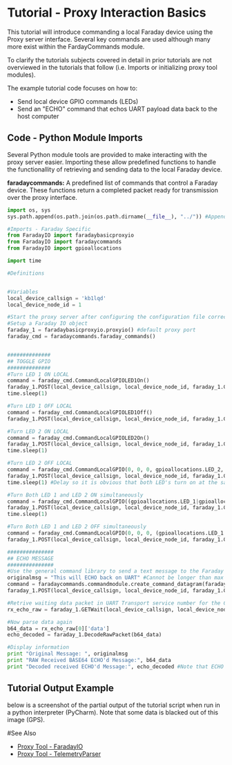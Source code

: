 
# Tutorial - Proxy Interaction Basics

This tutorial will introduce commanding a local Faraday device using the Proxy server interface. Several key commands are used although many more exist within the FardayCommands module.

To clarify the tutorials subjects covered in detail in prior tutorials are not overviewed in the tutorials that follow (i.e. Imports or initializing proxy tool modules).

The example tutorial code focuses on how to:

* Send local device GPIO commands (LEDs)
* Send an "ECHO" command that echos UART payload data back to the host computer


## Code - Python Module Imports

Several Python module tools are provided to make interacting with the proxy server easier. Importing these allow predefined functions to handle the functionallity of retrieving and sending data to the local Faraday device.



**faradaycommands:** A predefined list of commands that control a Faraday device. These functions return a completed packet ready for transmission over the proxy interface.


 

```python
import os, sys
sys.path.append(os.path.join(os.path.dirname(__file__), "../")) #Append path to common tutorial FaradayIO module

#Imports - Faraday Specific
from FaradayIO import faradaybasicproxyio
from FaradayIO import faradaycommands
from FaradayIO import gpioallocations

import time

#Definitions


#Variables
local_device_callsign = 'kb1lqd'
local_device_node_id = 1

#Start the proxy server after configuring the configuration file correctly
#Setup a Faraday IO object
faraday_1 = faradaybasicproxyio.proxyio() #default proxy port
faraday_cmd = faradaycommands.faraday_commands()


##############
## TOGGLE GPIO
##############
#Turn LED 1 ON LOCAL
command = faraday_cmd.CommandLocalGPIOLED1On()
faraday_1.POST(local_device_callsign, local_device_node_id, faraday_1.CMD_UART_PORT, command)
time.sleep(1)

#Turn LED 1 OFF LOCAL
command = faraday_cmd.CommandLocalGPIOLED1Off()
faraday_1.POST(local_device_callsign, local_device_node_id, faraday_1.CMD_UART_PORT, command)

#Turn LED 2 ON LOCAL
command = faraday_cmd.CommandLocalGPIOLED2On()
faraday_1.POST(local_device_callsign, local_device_node_id, faraday_1.CMD_UART_PORT, command)
time.sleep(1)

#Turn LED 2 OFF LOCAL
command = faraday_cmd.CommandLocalGPIO(0, 0, 0, gpioallocations.LED_2, 0, 0) #This examples how the non predefined LED GPIO commanding is created. Multiple GPIO's can be toggled at once using ||'s
faraday_1.POST(local_device_callsign, local_device_node_id, faraday_1.CMD_UART_PORT, command)
time.sleep(1) #Delay so it is obvious that both LED's turn on at the same time in the next command

#Turn Both LED 1 and LED 2 ON simultaneously
command = faraday_cmd.CommandLocalGPIO((gpioallocations.LED_1|gpioallocations.LED_2), 0, 0, 0, 0, 0)
faraday_1.POST(local_device_callsign, local_device_node_id, faraday_1.CMD_UART_PORT, command)
time.sleep(1)

#Turn Both LED 1 and LED 2 OFF simultaneously
command = faraday_cmd.CommandLocalGPIO(0, 0, 0, (gpioallocations.LED_1|gpioallocations.LED_2), 0, 0)
faraday_1.POST(local_device_callsign, local_device_node_id, faraday_1.CMD_UART_PORT, command)

###############
## ECHO MESSAGE
###############
#Use the general command library to send a text message to the Faraday UART "ECHO" command. Will only ECHO a SINGLE packet. This will send the payload of the message back (up to 62 bytes, this can be updated in firmware to 124!)
originalmsg = "This will ECHO back on UART" #Cannot be longer than max UART payload size!
command = faradaycommands.commandmodule.create_command_datagram(faraday_cmd.CMD_ECHO, originalmsg)
faraday_1.POST(local_device_callsign, local_device_node_id, faraday_1.CMD_UART_PORT, command)

#Retrive waiting data packet in UART Transport service number for the COMMAND application (Use GETWait() to block until ready or return False).
rx_echo_raw = faraday_1.GETWait(local_device_callsign, local_device_node_id, faraday_1.CMD_UART_PORT, 1, False) #Wait for up to 1 second

#Now parse data again
b64_data = rx_echo_raw[0]['data']
echo_decoded = faraday_1.DecodeRawPacket(b64_data)

#Display information
print "Original Message: ", originalmsg
print "RAW Received BASE64 ECHO'd Message:", b64_data
print "Decoded received ECHO'd Message:", echo_decoded #Note that ECHO sends back a fixed packed regardless. Should update to send back exact length.

```


## Tutorial Output Example

below is a screenshot of the partial output of the tutorial script when run in a python interpreter (PyCharm). Note that some data is blacked out of this image (GPS).


#See Also

* [Proxy Tool - FaradayIO](http://faraday-software.readthedocs.io/en/latest/faradayio.html)
* [Proxy Tool - TelemetryParser](http://faraday-software.readthedocs.io/en/latest/telemetryparser.html)

